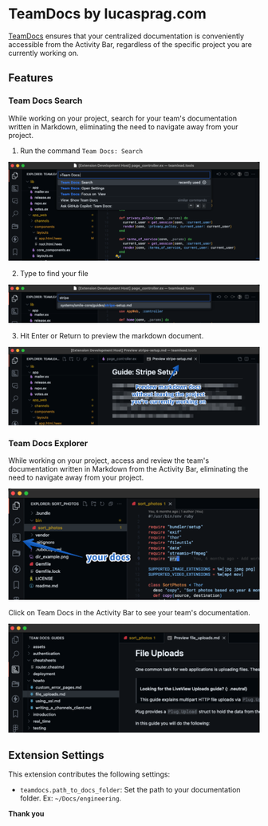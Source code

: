 # TeamDocs by lucasprag.com

[TeamDocs](https://marketplace.visualstudio.com/items?itemName=lucasprag.teamdocs&ssr=false#overview) ensures that your centralized documentation is conveniently accessible from the Activity Bar, regardless of the specific project you are currently working on.

## Features

### Team Docs Search

While working on your project, search for your team's documentation written in Markdown, eliminating the need to navigate away from your project.

1. Run the command `Team Docs: Search`

![Using cmd+shit+p to see the Team Docs: Search command](media/search.png)

2. Type to find your file

![Typing stripe to find the doc](media/search-result.png)

3. Hit Enter or Return to preview the markdown document.

![Previewing the recently found doc](media/search-preview.png)

### Team Docs Explorer

While working on your project, access and review the team's documentation written in Markdown from the Activity Bar, eliminating the need to navigate away from your project.

![Your team docs are always accessible from the Activity Bar](media/docs-in-activity-bar.png)

Click on Team Docs in the Activity Bar to see your team's documentation.

![Showing the team documentation](media/docs.png)

## Extension Settings

This extension contributes the following settings:

* `teamdocs.path_to_docs_folder`: Set the path to your documentation folder. Ex: ``~/Docs/engineering``.

**Thank you**